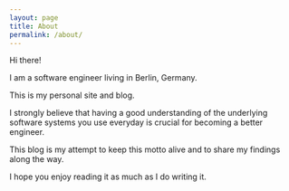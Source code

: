 ```yaml
---
layout: page
title: About
permalink: /about/
---
```


Hi there!

I am a software engineer living in Berlin, Germany.

This is my personal site and blog.

I strongly believe that having a good understanding of the underlying software systems you use everyday is crucial for becoming a better engineer.

This blog is my attempt to keep this motto alive and to share my findings along the way.

I hope you enjoy reading it as much as I do writing it.
